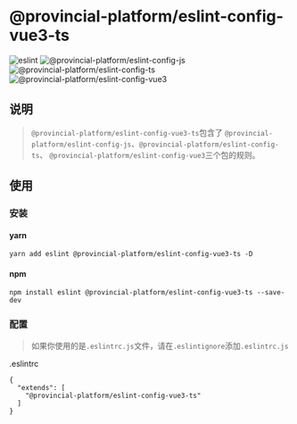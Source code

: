 # @provincial-platform/eslint-config-vue3-ts

![eslint](https://img.shields.io/badge/eslint-v7.29.0-blue)
![@provincial-platform/eslint-config-js](https://img.shields.io/badge/%40provincial--platform%2Feslint--config--js-v0.1.5-blue)
![@provincial-platform/eslint-config-ts](https://img.shields.io/badge/%40provincial--platform%2Feslint--config--ts-v0.2.1-blue)
![@provincial-platform/eslint-config-vue3](https://img.shields.io/badge/%40provincial--platform%2Feslint--config--vue3-v0.1.2-blue)


## 说明

> `@provincial-platform/eslint-config-vue3-ts`包含了
> `@provincial-platform/eslint-config-js`、`@provincial-platform/eslint-config-ts`、
> `@provincial-platform/eslint-config-vue3`三个包的规则。

## 使用

### 安装

#### yarn
```shell
yarn add eslint @provincial-platform/eslint-config-vue3-ts -D
```

#### npm

```shell
npm install eslint @provincial-platform/eslint-config-vue3-ts --save-dev
```


### 配置
> 如果你使用的是`.eslintrc.js`文件，请在`.eslintignore`添加`.eslintrc.js`

.eslintrc
```text
{
  "extends": [
    "@provincial-platform/eslint-config-vue3-ts"
  ]
}
```
